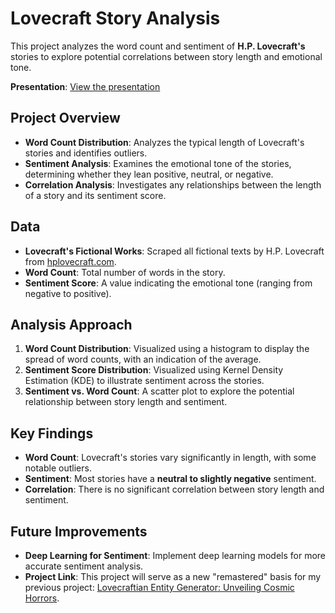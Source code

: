 # Lovecraft Story Analysis

This project analyzes the word count and sentiment of **H.P. Lovecraft's** stories to explore potential correlations between story length and emotional tone.

**Presentation**: [View the presentation](https://docs.google.com/presentation/d/1TanvkWfYJqDfhS7B0h_9Xspy1hAFEAk_7BMsD1zeS9E/edit?usp=sharing)

## Project Overview

- **Word Count Distribution**: Analyzes the typical length of Lovecraft's stories and identifies outliers.
- **Sentiment Analysis**: Examines the emotional tone of the stories, determining whether they lean positive, neutral, or negative.
- **Correlation Analysis**: Investigates any relationships between the length of a story and its sentiment score.

## Data

- **Lovecraft's Fictional Works**: Scraped all fictional texts by H.P. Lovecraft from [hplovecraft.com](http://hplovecraft.com).
- **Word Count**: Total number of words in the story.
- **Sentiment Score**: A value indicating the emotional tone (ranging from negative to positive).

## Analysis Approach

1. **Word Count Distribution**: Visualized using a histogram to display the spread of word counts, with an indication of the average.
2. **Sentiment Score Distribution**: Visualized using Kernel Density Estimation (KDE) to illustrate sentiment across the stories.
3. **Sentiment vs. Word Count**: A scatter plot to explore the potential relationship between story length and sentiment.

## Key Findings

- **Word Count**: Lovecraft's stories vary significantly in length, with some notable outliers.
- **Sentiment**: Most stories have a **neutral to slightly negative** sentiment.
- **Correlation**: There is no significant correlation between story length and sentiment.

## Future Improvements

- **Deep Learning for Sentiment**: Implement deep learning models for more accurate sentiment analysis.
- **Project Link**: This project will serve as a new "remastered" basis for my previous project: [Lovecraftian Entity Generator: Unveiling Cosmic Horrors](https://github.com/JayEm65/lovecraftian_entity_generator).
